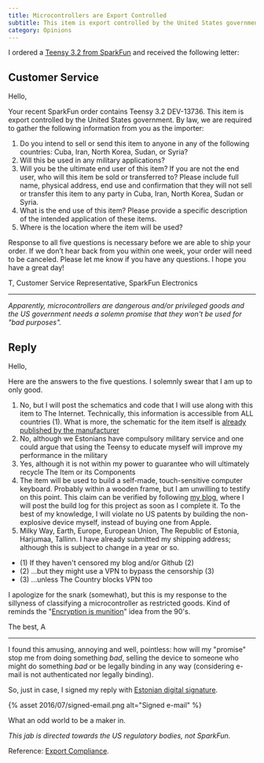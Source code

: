 ```yaml
---
title: Microcontrollers are Export Controlled
subtitle: This item is export controlled by the United States government. By law, we are required to gather the following information from you as the importer.
category: Opinions
---
```


I ordered a [Teensy 3.2 from SparkFun](https://www.sparkfun.com/products/13736) and received the following letter:

## Customer Service

Hello,

Your recent SparkFun order contains Teensy 3.2 DEV-13736. This item is export controlled by the United States government. By law, we are required to gather the following information from you as the importer:

1.	Do you intend to sell or send this item to anyone in any of the following countries: Cuba, Iran, North Korea, Sudan, or Syria?
2.	Will this be used in any military applications?
3.	Will you be the ultimate end user of this item? If you are not the end user, who will this item be sold or transferred to? Please include full name, physical address, end use and confirmation that they will not sell or transfer this item to any party in Cuba, Iran, North Korea, Sudan or Syria. 
4.	What is the end use of this item? Please provide a specific description of the intended application of these items.
5.	Where is the location where the item will be used?

Response to all five questions is necessary before we are able to ship your order. If we don’t hear back from you within one week, your order will need to be canceled. Please let me know if you have any questions. I hope you have a great day!

T, Customer Service Representative, SparkFun Electronics 

----

_Apparently, microcontrollers are dangerous and/or privileged goods and the US government needs a solemn promise that they won't be used for "bad purposes"._

## Reply

Hello,

Here are the answers to the five questions. I solemnly swear that I am up to only good.

1. No, but I will post the schematics and code that I will use along with this item to The Internet. Technically, this information is accessible from ALL countries (1). What is more, the schematic for the item itself is [already published by the manufacturer](https://www.pjrc.com/teensy/schematic.html)
2. No, although we Estonians have compulsory military service and one could argue that using the Teensy to educate myself will improve my performance in the military
3. Yes, although it is not within my power to guarantee who will ultimately recycle The Item or its Components
4. The item will be used to build a self-made, touch-sensitive computer keyboard. Probably within a wooden frame, but I am unwilling to testify on this point. This claim can be verified by following [my blog](https://sqroot.eu), where I will post the build log for this project as soon as I complete it. To the best of my knowledge, I will violate no US patents by building the non-explosive device myself, instead of buying one from Apple.
5. Milky Way, Earth, Europe, European Union, The Republic of Estonia, Harjumaa, Tallinn. I have already submitted my shipping address; although this is subject to change in a year or so.


- (1) If they haven't censored my blog and/or Github (2)
- (2) ...but they might use a VPN to bypass the censorship (3)
- (3) ...unless The Country blocks VPN too

I apologize for the snark (somewhat), but this is my response to the sillyness of classifying a microcontroller as restricted goods. Kind of reminds the "[Encryption is munition](https://en.wikipedia.org/wiki/Export_of_cryptography_from_the_United_States)" idea from the 90's.

The best, A

------

I found this amusing, annoying and well, pointless: how will my "promise" stop me from doing something _bad_, selling the device to someone who might do something _bad_ or be legally binding in any way (considering e-mail is not authenticated nor legally binding).

So, just in case, I signed my reply with [Estonian digital signature](http://id.ee/?lang=en).

{% asset 2016/07/signed-email.png alt="Signed e-mail" %}

What an odd world to be a maker in.

_This jab is directed towards the US regulatory bodies, not SparkFun._

Reference: [Export Compliance](https://www.sparkfun.com/export_compliance).
